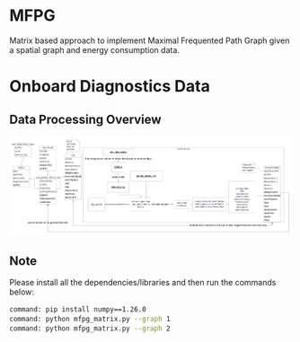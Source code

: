 # MFPG
Matrix based approach to implement Maximal Frequented Path Graph given a spatial graph and energy consumption data.

# Onboard Diagnostics Data

## Data Processing Overview

![alt text](https://github.com/dolma012/MFPG/blob/main/model.png?raw=true)


## Note
Please install all the dependencies/libraries and then run the commands below:




```sh
command: pip install numpy==1.26.0
command: python mfpg_matrix.py --graph 1
command: python mfpg_matrix.py --graph 2
```
